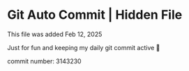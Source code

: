 # Git Auto Commit | Hidden File

This file was added Feb 12, 2025

Just for fun and keeping my daily git commit active 🤪

commit number: 3143230
